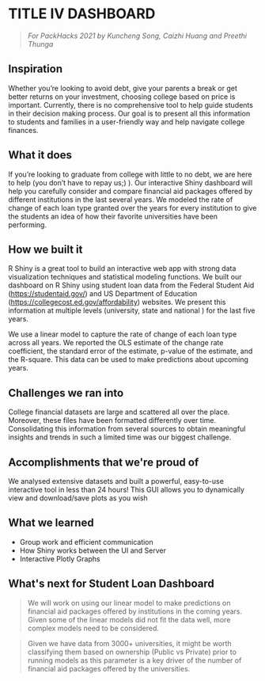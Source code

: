 # TITLE IV DASHBOARD

> *For PackHacks 2021 by Kuncheng Song, Caizhi Huang and Preethi Thunga*

## Inspiration

Whether you’re looking to avoid debt, give your parents a break or get better returns on your investment, choosing college based on price is important. Currently, there is no comprehensive tool to help guide students in their decision making process. Our goal is to present all this information to students and families in a user-friendly way and help navigate college finances. 

## What it does

If you’re looking to graduate from college with little to no debt, we are here to help (you don’t have to repay us;) ). Our interactive Shiny dashboard will help you carefully consider and compare financial aid packages offered by different institutions in the last several years. We modeled the rate of change of each loan type granted over the years for every institution to give the students an idea of how their favorite universities have been performing.

## How we built it

R Shiny is a great tool to build an interactive web app with strong data visualization techniques and statistical modeling functions. We built our dashboard on R Shiny using student loan data from the Federal Student Aid (https://studentaid.gov/) and US Department of Education (https://collegecost.ed.gov/affordability) websites. We present this information at multiple levels (university, state and national ) for the last five years. 

We use a linear model to capture the rate of change of each loan type across all years. We reported the OLS estimate of the change rate coefficient, the standard error of the estimate, p-value of the estimate, and the R-square. This data can be used to make predictions about upcoming years. 


## Challenges we ran into

College financial datasets are large and scattered all over the place. Moreover, these files have been formatted differently over time. Consolidating this information from several sources to obtain meaningful insights and trends in such a limited time was our biggest challenge. 

## Accomplishments that we're proud of

We analysed extensive datasets and built a powerful, easy-to-use interactive tool in less than 24 hours! This GUI allows you to dynamically view and download/save plots as you wish

## What we learned
* Group work and efficient communication 
* How Shiny works between the UI and Server  
* Interactive Plotly Graphs  

## What's next for Student Loan Dashboard

> We will work on using our linear model to make predictions on financial aid packages offered by institutions in the coming years. Given some of the linear models did not fit the data well, more complex models need to be considered.  

> Given we have data from 3000+ universities, it might be worth classifying them based on ownership (Public vs Private) prior to running models as this parameter is a key driver of the number of financial aid packages offered by the universities. 
 

